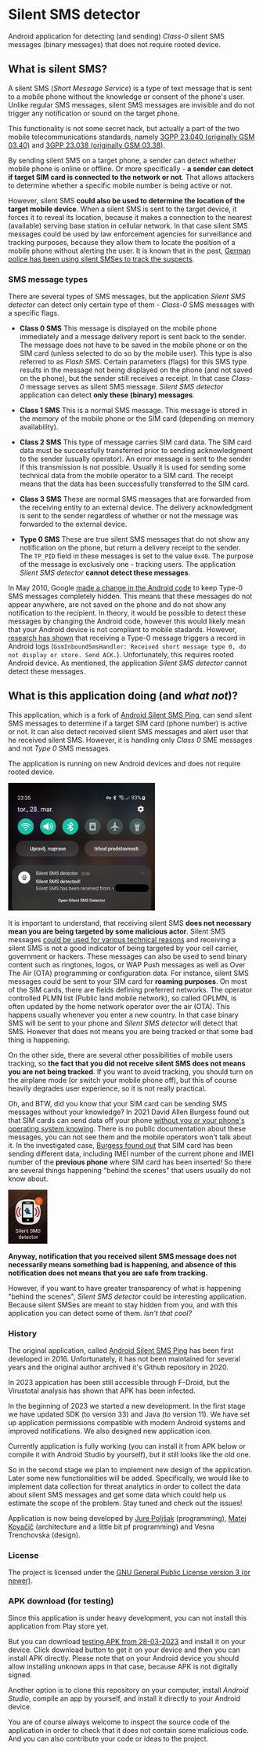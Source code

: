 # Silent SMS detector

Android application for detecting (and sending) *Class-0* silent SMS messages (binary messages) that does not require rooted device.

## What is silent SMS?

A silent SMS (*Short Message Service*) is a type of text message that is sent to a mobile phone without the knowledge or consent of the phone's user. Unlike regular SMS messages, silent SMS messages are invisible and do not trigger any notification or sound on the target phone.

This functionality is not some secret hack, but actually a part of the two mobile telecommunications standards, namely [3GPP 23.040 (originally GSM 03.40)](https://en.wikipedia.org/wiki/GSM_03.40) and [3GPP 23.038 (originally GSM 03.38)](https://en.wikipedia.org/wiki/GSM_03.38).

By sending silent SMS on a target phone, a sender can detect whether mobile phone is online or offline. Or more specifically - **a sender can detect if target SIM card is connected to the network or not**. That allows attackers to determine whether a specific mobile number is being active or not.

However, silent SMS **could also be used to determine the location of the target mobile device**. When a silent SMS is sent to the target device, it forces it to reveal its location, because it makes a connection to the nearest (available) serving base station in cellular network. In that case silent SMS messages could be used by law enforcement agencies for surveillance and tracking purposes, because they allow them to locate the position of a mobile phone without alerting the user. It is known that in the past, [German police has been using silent SMSes to track the suspects](https://edri.org/our-work/edrigramnumber10-2silent-sms-tracking-suspects/).

### SMS message types

There are several types of SMS messages, but the application *Silent SMS detector* can detect only certain type of them - *Class-0* SMS messages with a specific flags.

- **Class 0 SMS**
This message is displayed on the mobile phone immediately and a message delivery report is sent back to the sender. The message does not have to be saved in the mobile phone or on the SIM card (unless selected to do so by the mobile user). This type is also referred to as *Flash SMS*. Certain parameters (flags) for this SMS type results in the message not being displayed on the phone (and not saved on the phone), but the sender still receives a receipt. In that case *Class-0* message serves as silent SMS message. *Silent SMS detector* application can detect **only these (binary) messages**.

- **Class 1 SMS**
This is a normal SMS message. This message is stored in the memory of the mobile phone or the SIM card (depending on memory availability).

- **Class 2 SMS**
This type of message carries SIM card data. The SIM card data must be successfully transferred prior to sending acknowledgment to the sender (usually operator). An error message is sent to the sender if this transmission is not possible. Usually it is used for sending some technical data from the mobile operator to a SIM card. The receipt means that the data has been successfully transferred to the SIM card.

- **Class 3 SMS**
These are normal SMS messages that are forwarded from the receiving entity to an external device. The delivery acknowledgment is sent to the sender regardless of whether or not the message was forwarded to the external device. 

- **Type 0 SMS**
These are true silent SMS messages that do not show any notification on the phone, but return a delivery receipt to the sender. The `TP_PID` field in these messages is set to the value `0x40`. The purpose of the message is exclusively one - tracking users. The application *Silent SMS detector* **cannot detect these messages**.

In May 2010, Google [made a change in the Android code](https://android-review.googlesource.com/c/platform/frameworks/base/+/14069) to keep Type-0 SMS messages completely hidden. This means that these messages do not appear anywhere, are not saved on the phone and do not show any notification to the recipient. In theory, it would be possible to detect these messages by changing the Android code, however this would likely mean that your Android device is not compliant to mobile stadards. However, [research has shown](https://akaki.io/2022/transmission_and_detection_of_silent_sms_in_android) that receiving a Type-0 message triggers a record in Android logs (`GsmInboundSmsHandler: Received short message type 0, do not display or store. Send ACK.`). Unfortunately, this requires rooted Android device. As mentioned, the application *Silent SMS detector* cannot detect these messages.

## What is this application doing (and *what not*)?

This application, which is a fork of [Android Silent SMS Ping](https://github.com/itds-consulting/android-silent-ping-sms), can send silent SMS messages to determine if a target SIM card (phone number) is active or not. It can also detect received silent SMS messages and alert user that he received silent SMS. However, it is handling only *Class 0* SME messages and not *Type 0* SMS messages.

The application is running on new Android devices and does not require rooted device.

<img src="notification1.jpg" alt="Silent SMS notification" width="300"/>

It is important to understand, that receiving silent SMS **does not necessary mean you are being targeted by some malicious actor**. Silent SMS messages [could be used for various technical reasons](https://nickvsnetworking.com/gsm-with-osmocom-silent-sms-silent-calls/) and receiving a silent SMS is not a good indicator of being targeted by your cell carrier, government or hackers. These messages can also be used to send binary content such as ringtones, logos, or WAP Push messages as well as Over The Air (OTA) programming or configuration data. For instance, silent SMS messages could be sent to your SIM card for **roaming purposes**. On most of the SIM cards, there are fields defining preferred networks. The operator controlled PLMN list (Public land mobile network), so called OPLMN, is often updated by the home network operator over the air (OTA). This happens usually whenever you enter a new country. In that case binary SMS will be sent to your phone and *Silent SMS detector* will detect that SMS. However that does not means you are being tracked or that some bad thing is happening.

On the other side, there are several other possibilities of mobile users tracking, so **the fact that you did not receive silent SMS does not means you are not being tracked**. If you want to avoid tracking, you should turn on the airplane mode (or switch your mobile phone off), but this of course heavily degrades user experience, so it is not really practical.

Oh, and BTW, did you know that your SIM card can be sending SMS messages without your knowledge? In 2021 David Allen Burgess found out that SIM cards can send data off your phone [without you or your phone's operating system knowing](https://www.youtube.com/watch?v=0Em-J_3QYu4). There is no public documentation about these messages, you can not see them and the mobile operators won't talk about it. In the investigated case, [Burgess found out](https://medium.com/telecom-expert/what-is-at-t-doing-at-1111340002-c418876c212c) that SIM card has been sending different data, including IMEI number of the current phone and IMEI number of the **previous phone** where SIM card has been inserted! So there are several things happening "behind the scenes" that users usually do not know about.

<img src="notification2.jpg" alt="Silent SMS detector" width="80"/>

**Anyway, notification that you received silent SMS message does not necessarily means something bad is happening, and absence of this notification does not means that you are safe from tracking.**

However, if you want to have greater transparency of what is happening "behind the scenes", *Silent SMS detector* could be interesting application. Because silent SMSes are meant to stay hidden from you, and with this application you can detect some of them. *Isn't that cool?*

### History

The original application, called [Android Silent SMS Ping](https://github.com/itds-consulting/android-silent-ping-sms) has been first developed in 2016. Unfortunately, it has not been maintained for several years and the original author archived it's Github repository in 2020.

In 2023 appication has been still accessible through F-Droid, but the Virustotal analysis has shown that APK has been infected.

In the beginning of 2023 we started a new development. In the first stage we have updated SDK (to version 33) and Java (to version 11). We have set up application permissions compatible with modern Android systems and improved notifications. We also designed new application icon.

Currently application is fully working (you can install it from APK below or compile it with Android Studio by yourself), but it still looks like the old one.

So in the second stage we plan to implement new design of the application. Later some new functionalities will be added. Specifically, we would like to implement data collection for threat analytics in order to collect the data about silent SMS messages and get some data which could help us estimate the scope of the problem. Stay tuned and check out the issues!

Application is now being developed by [Jure Poljšak](https://github.com/barracuda-fsh) (programming), [Matej Kovačič](https://github.com/MatejKovacic) (architecture and a little bit pf programming) and Vesna Trenchovska (design).

### License

The project is licensed under the [GNU General Public License version 3 (or newer)](https://github.com/MatejKovacic/silent-sms-ping/blob/master/LICENSE).

### APK download (for testing)

Since this application is under heavy development, you can not install this application from Play store yet.

But you can download [testing APK from 28-03-2023](https://github.com/MatejKovacic/silent-sms-ping/blob/master/silent-sms-app-debug_28-03-2023.apk) and install it on your device. Click download button to get it on your device and then you can install APK directly. Please note that on your Android device you should allow installing unknown apps in that case, because APK is not digitally signed.

Another option is to clone this repository on your computer, install *Android Studio*, compile an app by yourself, and install it directly to your Android device.

You are of course always welcome to inspect the source code of the application in order to check that it does not contain some malicious code. And you can also contribute your code or ideas to the project.
